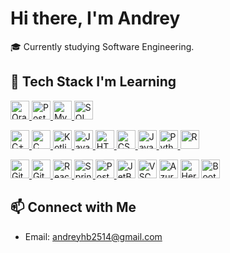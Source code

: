 # Hi there, I'm Andrey

🎓 Currently studying Software Engineering.  

## 🔧 Tech Stack I'm Learning

<p>
  <a href="https://www.oracle.com" target="_blank" rel="noopener noreferrer">
    <img src="https://cdn.jsdelivr.net/gh/devicons/devicon/icons/oracle/oracle-original.svg" width="30px" alt="Oracle" />
  </a>
  <a href="https://www.postgresql.org" target="_blank" rel="noopener noreferrer">
    <img src="https://cdn.jsdelivr.net/gh/devicons/devicon/icons/postgresql/postgresql-original.svg" width="30px" alt="PostgreSQL" />
  </a>
  <a href="https://www.mysql.com" target="_blank" rel="noopener noreferrer">
    <img src="https://cdn.jsdelivr.net/gh/devicons/devicon/icons/mysql/mysql-original.svg" width="30px" alt="MySQL" />
  </a>
  <a href="https://learn.microsoft.com/en-us/sql/sql-server" target="_blank" rel="noopener noreferrer">
    <img src="https://cdn.jsdelivr.net/gh/devicons/devicon/icons/microsoftsqlserver/microsoftsqlserver-plain.svg" width="30px" alt="SQL Server" />
  </a>
</p>
<p>
  <a href="https://isocpp.org" target="_blank" rel="noopener noreferrer">
    <img src="https://cdn.jsdelivr.net/gh/devicons/devicon/icons/cplusplus/cplusplus-original.svg" width="30px" alt="C++" />
  </a>
  <a href="https://en.cppreference.com/w/c" target="_blank" rel="noopener noreferrer">
    <img src="https://cdn.jsdelivr.net/gh/devicons/devicon/icons/c/c-original.svg" width="30px" alt="C" />
  </a>
  <a href="https://kotlinlang.org" target="_blank" rel="noopener noreferrer">
    <img src="https://cdn.jsdelivr.net/gh/devicons/devicon/icons/kotlin/kotlin-original.svg" width="30px" alt="Kotlin" />
  </a>
  <a href="https://www.java.com" target="_blank" rel="noopener noreferrer">
    <img src="https://cdn.jsdelivr.net/gh/devicons/devicon/icons/java/java-original.svg" width="30px" alt="Java" />
  </a>
  <a href="https://developer.mozilla.org/en-US/docs/Web/HTML" target="_blank" rel="noopener noreferrer">
    <img src="https://cdn.jsdelivr.net/gh/devicons/devicon/icons/html5/html5-original.svg" width="30px" alt="HTML" />
  </a>
  <a href="https://developer.mozilla.org/en-US/docs/Web/CSS" target="_blank" rel="noopener noreferrer">
    <img src="https://cdn.jsdelivr.net/gh/devicons/devicon/icons/css3/css3-original.svg" width="30px" alt="CSS" />
  </a>
  <a href="https://developer.mozilla.org/en-US/docs/Web/JavaScript" target="_blank" rel="noopener noreferrer">
    <img src="https://cdn.jsdelivr.net/gh/devicons/devicon/icons/javascript/javascript-original.svg" width="30px" alt="JavaScript" />
  </a>
  <a href="https://www.python.org" target="_blank" rel="noopener noreferrer">
    <img src="https://cdn.jsdelivr.net/gh/devicons/devicon/icons/python/python-original.svg" width="30px" alt="Python" />
  </a>
  <a href="https://www.r-project.org/" target="_blank" rel="noopener noreferrer" style="text-decoration:none; display:inline-block;">
    <img src="https://cdn.jsdelivr.net/gh/devicons/devicon/icons/r/r-original.svg" width="30px" alt="R" style="display:block; border:none;" />
  </a>
</p>
<p>
  <a href="https://git-scm.com" target="_blank" rel="noopener noreferrer">
    <img src="https://cdn.jsdelivr.net/gh/devicons/devicon/icons/git/git-original.svg" width="30px" alt="Git" />
  </a>
  <a href="https://github.com" target="_blank" rel="noopener noreferrer">
    <img src="https://cdn.jsdelivr.net/gh/devicons/devicon/icons/github/github-original.svg" width="30px" alt="GitHub" />
  </a>
  <a href="https://reactjs.org" target="_blank" rel="noopener noreferrer">
    <img src="https://cdn.jsdelivr.net/gh/devicons/devicon/icons/react/react-original.svg" width="30px" alt="React" />
  </a>
  <a href="https://spring.io/projects/spring-boot" target="_blank" rel="noopener noreferrer">
    <img src="https://cdn.jsdelivr.net/gh/devicons/devicon/icons/spring/spring-original.svg" width="30px" alt="Spring Boot" />
  </a>
  <a href="https://www.postman.com" target="_blank" rel="noopener noreferrer">
    <img src="https://cdn.jsdelivr.net/gh/devicons/devicon/icons/postman/postman-original.svg" width="30px" alt="Postman" />
  </a>
  <a href="https://www.jetbrains.com/" target="_blank" rel="noopener noreferrer" style="text-decoration:none; display:inline-block;">
    <img src="https://cdn.jsdelivr.net/gh/devicons/devicon/icons/jetbrains/jetbrains-original.svg" width="30px" alt="JetBrains" style="display:block; border:none;" />
  </a>
  <a href="https://code.visualstudio.com/" target="_blank" rel="noopener noreferrer" style="text-decoration:none; display:inline-block;">
    <img src="https://cdn.jsdelivr.net/gh/devicons/devicon/icons/vscode/vscode-original.svg" width="30px" alt="VSCode" style="display:block; border:none;" />
  </a>
  <a href="https://azure.microsoft.com/" target="_blank" rel="noopener noreferrer" style="text-decoration:none; display:inline-block;">
    <img src="https://cdn.jsdelivr.net/gh/devicons/devicon/icons/azure/azure-original.svg" width="30px" alt="Azure" style="display:block; border:none;" />
  </a>
  <a href="https://www.heroku.com/" target="_blank" rel="noopener noreferrer" style="text-decoration:none; display:inline-block;">
    <img src="https://cdn.jsdelivr.net/gh/devicons/devicon/icons/heroku/heroku-original.svg" width="30px" alt="Heroku" style="display:block; border:none;" />
  </a>
  <a href="https://getbootstrap.com/" target="_blank" rel="noopener noreferrer" style="text-decoration:none; display:inline-block;">
    <img src="https://cdn.jsdelivr.net/gh/devicons/devicon/icons/bootstrap/bootstrap-original.svg" width="30px" alt="Bootstrap" style="display:block; border:none;" />
  </a>
</p>



## 📫 Connect with Me
- Email: andreyhb2514@gmail.com

